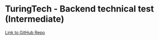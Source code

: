 # TuringTech - Backend technical test (Intermediate)

[Link to GitHub Repo]([https://www.turing-tech.org/careers?github=true](https://github.com/huzaifa-turing-tech/backend-hiring-test)https://github.com/huzaifa-turing-tech/backend-hiring-test)


